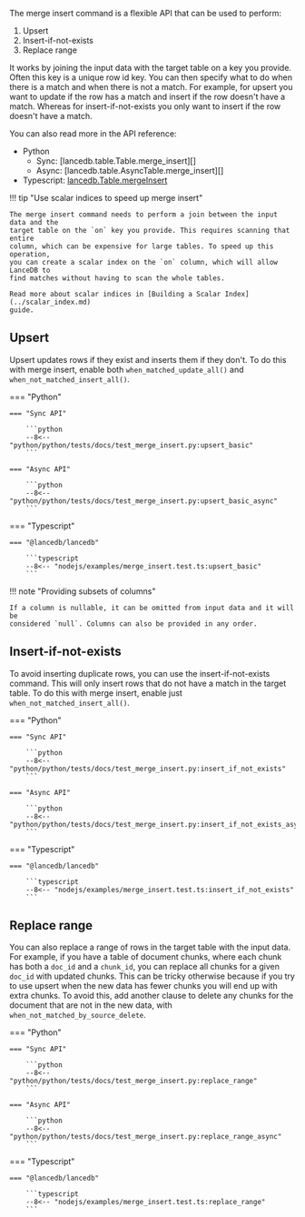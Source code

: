 The merge insert command is a flexible API that can be used to perform:

1. Upsert
2. Insert-if-not-exists
3. Replace range

It works by joining the input data with the target table on a key you provide.
Often this key is a unique row id key. You can then specify what to do when
there is a match and when there is not a match. For example, for upsert you want
to update if the row has a match and insert if the row doesn't have a match.
Whereas for insert-if-not-exists you only want to insert if the row doesn't have
a match.

You can also read more in the API reference:

* Python
    * Sync: [lancedb.table.Table.merge_insert][]
    * Async: [lancedb.table.AsyncTable.merge_insert][]
* Typescript: [lancedb.Table.mergeInsert](../../js/classes/Table.md/#mergeinsert)

!!! tip "Use scalar indices to speed up merge insert"

    The merge insert command needs to perform a join between the input data and the
    target table on the `on` key you provide. This requires scanning that entire
    column, which can be expensive for large tables. To speed up this operation,
    you can create a scalar index on the `on` column, which will allow LanceDB to
    find matches without having to scan the whole tables.

    Read more about scalar indices in [Building a Scalar Index](../scalar_index.md)
    guide.

<!--
Things to note:
* Generally use some unique key. Need to manage your own, LanceDB doens't have
    a built-in primary key. Having duplicates on both sides of join can be bad.
* Add a scalar B-Tree or Bitmap index on the unique key to speed up the upsert.
* You can provide subsets of columns or all columns in the upsert.
-->
## Upsert

Upsert updates rows if they exist and inserts them if they don't. To do this
with merge insert, enable both `when_matched_update_all()` and
`when_not_matched_insert_all()`.

=== "Python"

    === "Sync API"

        ```python
        --8<-- "python/python/tests/docs/test_merge_insert.py:upsert_basic"
        ```

    === "Async API"

        ```python
        --8<-- "python/python/tests/docs/test_merge_insert.py:upsert_basic_async"
        ```

=== "Typescript"

    === "@lancedb/lancedb"

        ```typescript
        --8<-- "nodejs/examples/merge_insert.test.ts:upsert_basic"
        ```

!!! note "Providing subsets of columns"

    If a column is nullable, it can be omitted from input data and it will be
    considered `null`. Columns can also be provided in any order.

## Insert-if-not-exists

To avoid inserting duplicate rows, you can use the insert-if-not-exists command.
This will only insert rows that do not have a match in the target table. To do
this with merge insert, enable just `when_not_matched_insert_all()`.


=== "Python"

    === "Sync API"

        ```python
        --8<-- "python/python/tests/docs/test_merge_insert.py:insert_if_not_exists"
        ```

    === "Async API"

        ```python
        --8<-- "python/python/tests/docs/test_merge_insert.py:insert_if_not_exists_async"
        ```

=== "Typescript"

    === "@lancedb/lancedb"

        ```typescript
        --8<-- "nodejs/examples/merge_insert.test.ts:insert_if_not_exists"
        ```


## Replace range

You can also replace a range of rows in the target table with the input data.
For example, if you have a table of document chunks, where each chunk has
both a `doc_id` and a `chunk_id`, you can replace all chunks for a given
`doc_id` with updated chunks. This can be tricky otherwise because if you
try to use upsert when the new data has fewer chunks you will end up with
extra chunks. To avoid this, add another clause to delete any chunks for
the document that are not in the new data, with
`when_not_matched_by_source_delete`.

=== "Python"

    === "Sync API"

        ```python
        --8<-- "python/python/tests/docs/test_merge_insert.py:replace_range"
        ```

    === "Async API"

        ```python
        --8<-- "python/python/tests/docs/test_merge_insert.py:replace_range_async"
        ```

=== "Typescript"

    === "@lancedb/lancedb"

        ```typescript
        --8<-- "nodejs/examples/merge_insert.test.ts:replace_range"
        ```
